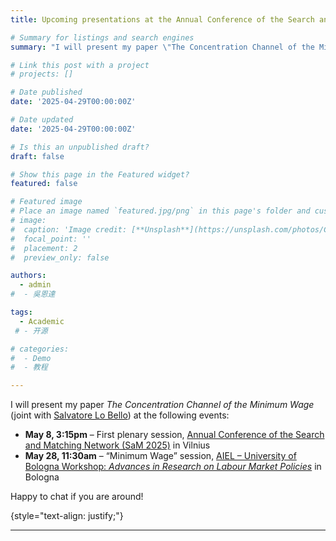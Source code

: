 ```yaml
---
title: Upcoming presentations at the Annual Conference of the Search and Matching Network in Vilnius (8/5/2025) and the AIEL – University of Bologna Workshop in Bologna (28/5/2025)

# Summary for listings and search engines
summary: "I will present my paper \"The Concentration Channel of the Minimum Wage\" at two upcoming events: On May 8 at 3:15pm at the Annual Conference of the Search and Matching Network (SaM 2025) in Vilnius (first plenary session); On May 28 at 11:30am at the AIEL – University of Bologna Workshop “Advances in Research on Labour Market Policies” in Bologna (\"Minimum Wage\" session). I look forward to connecting with the community of search theorists in Vilnius and to presenting for the first time at my Alma Mater in Bologna!"

# Link this post with a project
# projects: []

# Date published
date: '2025-04-29T00:00:00Z'

# Date updated
date: '2025-04-29T00:00:00Z'

# Is this an unpublished draft?
draft: false

# Show this page in the Featured widget?
featured: false

# Featured image
# Place an image named `featured.jpg/png` in this page's folder and customize its options here.
# image:
#  caption: 'Image credit: [**Unsplash**](https://unsplash.com/photos/CpkOjOcXdUY)'
#  focal_point: ''
#  placement: 2
#  preview_only: false

authors:
  - admin
#  - 吳恩達

tags:
  - Academic
 # - 开源

# categories:
#  - Demo
#  - 教程

---
```

I will present my paper _The Concentration Channel of the Minimum Wage_ (joint with [Salvatore Lo Bello](https://sites.google.com/site/salvatorelobello1988/salvatore-lo-bello)) at the following events:

- **May 8, 3:15pm** – First plenary session, [Annual Conference of the Search and Matching Network (SaM 2025)](https://sam2025.econ.lt/program) in Vilnius
- **May 28, 11:30am** – “Minimum Wage” session, [AIEL – University of Bologna Workshop: _Advances in Research on Labour Market Policies_](https://www.aiel.it/Files/Administrator/Events/Documents/event638814699376385075.pdf) in Bologna

Happy to chat if you are around!

{style="text-align: justify;"}

---
